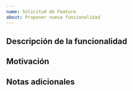 ```yaml
---
name: Solicitud de Feature
about: Proponer nueva funcionalidad
---
```


**Descripción de la funcionalidad**
---

**Motivación**
---

**Notas adicionales**
---
